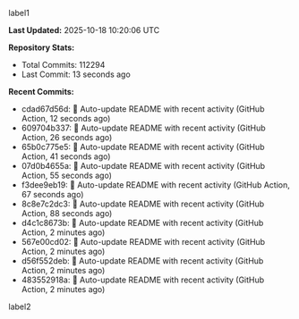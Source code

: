 
label1 
<!-- ACTIVITY_START -->
**Last Updated:** 2025-10-18 10:20:06 UTC

**Repository Stats:**
- Total Commits: 112294
- Last Commit: 13 seconds ago

**Recent Commits:**
- cdad67d56d: 🤖 Auto-update README with recent activity (GitHub Action, 12 seconds ago)
- 609704b337: 🤖 Auto-update README with recent activity (GitHub Action, 26 seconds ago)
- 65b0c775e5: 🤖 Auto-update README with recent activity (GitHub Action, 41 seconds ago)
- 07d0b4655a: 🤖 Auto-update README with recent activity (GitHub Action, 55 seconds ago)
- f3dee9eb19: 🤖 Auto-update README with recent activity (GitHub Action, 67 seconds ago)
- 8c8e7c2dc3: 🤖 Auto-update README with recent activity (GitHub Action, 88 seconds ago)
- d4c1c8673b: 🤖 Auto-update README with recent activity (GitHub Action, 2 minutes ago)
- 567e00cd02: 🤖 Auto-update README with recent activity (GitHub Action, 2 minutes ago)
- d56f552deb: 🤖 Auto-update README with recent activity (GitHub Action, 2 minutes ago)
- 483552918a: 🤖 Auto-update README with recent activity (GitHub Action, 2 minutes ago)
<!-- ACTIVITY_END -->

label2
